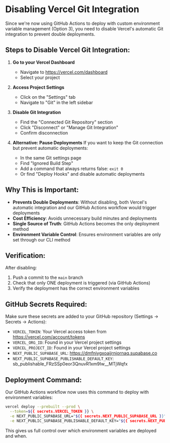 # Disabling Vercel Git Integration

Since we're now using GitHub Actions to deploy with custom environment variable management (Option 3), you need to disable Vercel's automatic Git integration to prevent double deployments.

## Steps to Disable Vercel Git Integration:

1. **Go to your Vercel Dashboard**
   - Navigate to https://vercel.com/dashboard
   - Select your project

2. **Access Project Settings**
   - Click on the "Settings" tab
   - Navigate to "Git" in the left sidebar

3. **Disable Git Integration**
   - Find the "Connected Git Repository" section
   - Click "Disconnect" or "Manage Git Integration"
   - Confirm disconnection

4. **Alternative: Pause Deployments**
   If you want to keep the Git connection but prevent automatic deployments:
   - In the same Git settings page
   - Find "Ignored Build Step"
   - Add a command that always returns false: `exit 0`
   - Or find "Deploy Hooks" and disable automatic deployments

## Why This is Important:

- **Prevents Double Deployments**: Without disabling, both Vercel's automatic integration and our GitHub Actions workflow would trigger deployments
- **Cost Efficiency**: Avoids unnecessary build minutes and deployments
- **Single Source of Truth**: GitHub Actions becomes the only deployment method
- **Environment Variable Control**: Ensures environment variables are only set through our CLI method

## Verification:

After disabling:
1. Push a commit to the `main` branch
2. Check that only ONE deployment is triggered (via GitHub Actions)
3. Verify the deployment has the correct environment variables

## GitHub Secrets Required:

Make sure these secrets are added to your GitHub repository (Settings → Secrets → Actions):

- `VERCEL_TOKEN`: Your Vercel access token from https://vercel.com/account/tokens
- `VERCEL_ORG_ID`: Found in your Vercel project settings
- `VERCEL_PROJECT_ID`: Found in your Vercel project settings  
- `NEXT_PUBLIC_SUPABASE_URL`: https://dmfniygxoaijrnjornaq.supabase.co
- `NEXT_PUBLIC_SUPABASE_PUBLISHABLE_DEFAULT_KEY`: sb_publishable_FRzSSp0eor3QnuvR1xm9Iw__MTjWqfx

## Deployment Command:

Our GitHub Actions workflow now uses this command to deploy with environment variables:

```bash
vercel deploy --prebuilt --prod \
  --token=${{ secrets.VERCEL_TOKEN }} \
  -e NEXT_PUBLIC_SUPABASE_URL="${{ secrets.NEXT_PUBLIC_SUPABASE_URL }}" \
  -e NEXT_PUBLIC_SUPABASE_PUBLISHABLE_DEFAULT_KEY="${{ secrets.NEXT_PUBLIC_SUPABASE_PUBLISHABLE_DEFAULT_KEY }}"
```

This gives us full control over which environment variables are deployed and when.